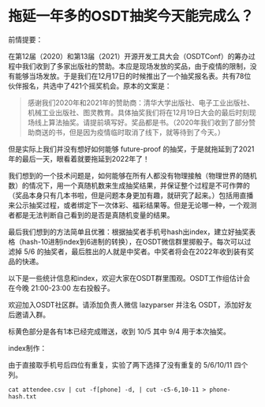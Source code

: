#  拖延一年多的OSDT抽奖今天能完成么？

前情提要：

在第12届（2020）和第13届（2021）开源开发工具大会（OSDTConf）的筹办过程中我们收到了多家出版社的赞助。本应是现场发放的奖品，由于疫情的限制，没有能够当场发放。于是我们在12月17日的时候推出了一个抽奖报名表。共有78位伙伴报名，共选中了421个摇奖机会。原本的文案是：

> 感谢我们2020年和2021年的赞助商：清华大学出版社、电子工业出版社、机械工业出版社、图灵教育。具体抽奖我们将在12月19日大会的最后时刻现场线上算法抽奖。请提前填写好。奖品都是书。（2020年我们收到了部分赞助商送的书，但是因为疫情临时取消了线下，就等待到了今天。）

但是实际上我们并没有想好如何能够 future-proof 的抽奖，于是就拖延到了2021年的最后一天，眼看着就要拖延到2022年了！

我们想到的一个技术问题是，如何能够在所有人都没有物理接触（物理世界的随机数）的情况下，用一个真随机数来生成抽奖结果，并保证整个过程是不可作弊的（奖品本身只有几本书啦，但是问题本身更加有趣，就研究了起来。）包括用直播来公示抽奖过程，或者绑定下一次体彩、福彩结果等。但是无论哪一种，一个观测者都是无法判断自己看到的是否是真随机变量的结果。

最后我们想到的方法简单且优雅：根据抽奖者手机号hash出index，建立好抽奖表格（hash-10进制index到6进制的转换），在OSDT微信群里掷骰子。每次可以过滤掉 5/6 的抽奖者，最后胜出的人就是中奖者。中奖者将会在2022年收到装有奖品的快递。

以下是一些统计信息和index，欢迎大家在OSDT群里围观。OSDT工作组估计会在今晚 21:00-23:00 左右投骰子。

欢迎加入OSDT社区群。请添加负责人微信 lazyparser 并注名 OSDT，添加好友后邀请入群。

标黄色部分是各有1本已经完成赠送，收到 10/5 其中 9/4 用于本次抽奖。

index制作：

由于直接取手机号后四位有重复，实验了两下选择了没有重复的 5/6/10/11 四个列。

```
cat attendee.csv | cut -f[phone] -d, | cut -c5-6,10-11 > phone-hash.txt
```
